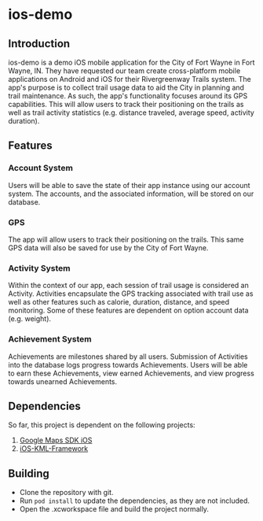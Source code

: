 # ios-demo

## Introduction

ios-demo is a demo iOS mobile application for the City of Fort Wayne in Fort Wayne, IN. They have requested
our team create cross-platform mobile applications on Android and iOS for their Rivergreenway Trails system. 
The app's purpose is to collect trail usage data to aid the City in planning and trail maintenance. As such,
the app's functionality focuses around its GPS capabilities. This will allow users to track their positioning
on the trails as well as trail activity statistics (e.g. distance traveled, average speed, activity duration).

## Features

### Account System

Users will be able to save the state of their app instance using our account system. The accounts, and the
associated information, will be stored on our database. 

### GPS

The app will allow users to track their positioning on the trails. This same GPS data will also be saved for
use by the City of Fort Wayne.

### Activity System

Within the context of our app, each session of trail usage is considered an Activity. Activities encapsulate
the GPS tracking associated with trail use as well as other features such as calorie, duration, distance, and 
speed monitoring. Some of these features are dependent on option account data (e.g. weight).

### Achievement System

Achievements are milestones shared by all users. Submission of Activities into the database logs progress towards
Achievements. Users will be able to earn these Achievements, view earned Achievements, and view progress towards
unearned Achievements.

## Dependencies

So far, this project is dependent on the following projects:

1. [Google Maps SDK iOS](https://developers.google.com/maps/documentation/ios-sdk/?hl=en)
2. [iOS-KML-Framework](http://cocoadocs.org/docsets/iOS-KML-Framework/0.0.2/)

## Building

* Clone the repository with git.
* Run `pod install` to update the dependencies, as they are not included.
* Open the .xcworkspace file and build the project normally.
